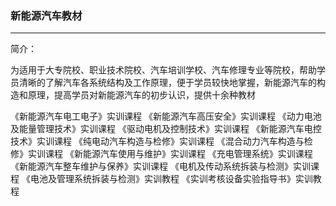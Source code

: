 
###  新能源汽车教材
-----------------------------------------------------------------

简介：

 为适用于大专院校、职业技术院校、汽车培训学校、汽车修理专业等院校，帮助学员清晰的了解汽车各系统结构及工作原理，便于学员较快地掌握，新能源汽车的构造和原理，提高学员对新能源汽车的初步认识，提供十余种教材

《新能源汽车电工电子》实训课程
《新能源汽车高压安全》实训课程
《动力电池及能量管理技术》实训课程
《驱动电机及控制技术》实训课程
《新能源汽车电控技术》实训课程
《纯电动汽车构造与检修》实训课程
《混合动力汽车构造与检修》实训课程
《新能源汽车使用与维护》实训课程
《充电管理系统》实训课程
《新能源汽车整车维护与保养》实训课程
《电机及传动系统拆装与检测》实训课程
《电池及管理系统拆装与检测》实训教程
《实训考核设备实验指导书》实训教程
